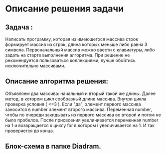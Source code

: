 # Описание решения задачи
## Задача : 
Написать программу, которая из имеющегося массива строк формирует массив из строк, длина которых меньше либо равна 3 символа. Первоначальный массив можно ввести с клавиатуры, либо задать на старте выполнения алгоритма. При решение не рекомендуется пользоваться коллекциями, лучше обойтись исключительно массивами.
## Описание алгоритма решения:
Объявляем два массива: начальный и вторый такой же длины. Далее метод, в котором цикл сообразный длине массива. Внутри цикла проверка условия ( <=3 ). Если "да", элемент первого массива заносится в number элемент второго массива. Переменная number, чтобы по очереди закидывать из первого массива во второй и потом не было пробелов. После присвоения увеличивается переменная number на 1 и возвращается к циклу for в котором i увеличивается на 1. И так проверяется до конца.

## Блок-схема в папке Diadram.
